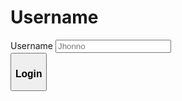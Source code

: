 # Username
<!-- Form for username input -->
<form>
  <label for="user_id">Username</label>
  <input type="text" id="login_username" name="user_id" placeholder="Jhonno" value=""><br>
  <button type="button" id="login_submittion"><h3>Login</h3></button>
</form>

<script>
  let login_button = document.getElementById("login_submittion");
  // After Button Click Saving Username to local storage
  login_button.onclick = function(){
    var username = document.getElementById("login_username").value;
    if (username == ""){
      alert("Please enter a username")
      return
    }
    else {
    localStorage.setItem("username", username);
    localStorage.setItem("logged_in", true);
    let logged_in_user = localStorage.getItem("username");
    let login_status = localStorage.getItem("logged_in")
    console.log(logged_in_user);
    console.log(login_status)
    window.location.href = "{{site.baseurl}}/game"
    };
  };  
</script>